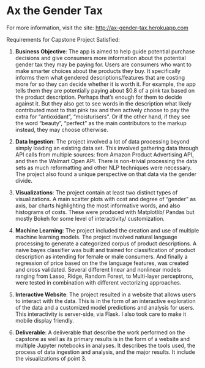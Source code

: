 # Ax the Gender Tax

For more information, visit the site:
http://ax-gender-tax.herokuapp.com

Requirements for Capstone Project Satisfied:

1. **Business Objective**: The app is aimed to help guide potential purchase decisions and give consumers more information about the potential gender tax they may be paying for. Users are consumers who want to make smarter choices about the products they buy. It specifically informs them what gendered descriptions/features that are costing more for so they can decide whether it is worth it. For example, the app tells them they are potentially paying about $0.8 of a pink tax based on the product description. Perhaps that’s enough for them to decide against it. But they also get to see words in the description what likely contributed most to that pink tax and then actively choose to pay the extra for “antioxidant”, “moisturisers”. Or if the other hand, if they see the word “beauty”, “perfect” as the main contributors to the markup instead, they may choose otherwise.

2. **Data Ingestion**: The project involved a lot of data processing beyond simply loading an existing data set.  This involved gathering data through API calls from multiple sources: from Amazon Product Advertising API, and then the Walmart Open API. There is non-trivial processing the data sets as much reformatting and other NLP techniques were necessary.  The project also found a unique perspective on that data via the gender divide.

3. **Visualizations**: The project contain at least two distinct types of visualizations.  A main scatter plots with cost and degree of “gender” as axis, bar charts highlighting the most informative words, and also histograms of costs. These were produced with Matplotlib/ Pandas but mostly Bokeh for some level of interactivity/ customization.

4. **Machine Learning**: The project included the creation and use of multiple machine learning models.  The project involved natural language processing to generate a categorized corpus of product descriptions. A naive bayes classifier was built and trained for classification of product description as intending for female or male consumers. And finally a regression of price based on the the language features, was created and cross validated. Several different linear and nonlinear models ranging from Lasso, Ridge, Random Forest, to Multi-layer perceptrons, were tested in combination with different vectorizing approaches.

5. **Interactive Website**: The project resulted in a website that allows users to interact with the data.  This is in the form of an interactive exploration of the data and a customized model predictions and analysis for users. This interactivity is server-side, via Flask. I also took care to make it mobile display friendly.

6. **Deliverable**: A deliverable that describe the work performed on the capstone as well as its primary results is in the form of a website and multiple Jupyter notebooks in analyses.  It describes the tools used, the process of data ingestion and analysis, and the major results.  It include the visualizations of point 3.  
